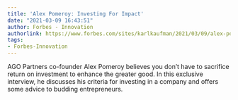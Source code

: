 ```yaml
---
title: 'Alex Pomeroy: Investing For Impact'
date: "2021-03-09 16:43:51"
author: Forbes - Innovation
authorlink: https://www.forbes.com/sites/karlkaufman/2021/03/09/alex-pomeroy-investing-for-impact/
tags:
- Forbes-Innovation
---
```

AGO Partners co-founder Alex Pomeroy believes you don’t have to sacrifice return on investment to enhance the greater good. In this exclusive interview, he discusses his criteria for investing in a company and offers some advice to budding entrepreneurs.